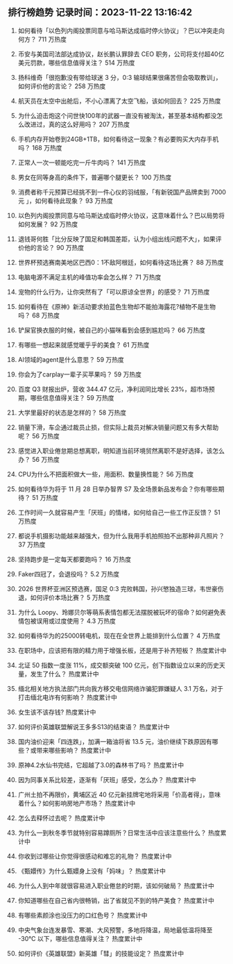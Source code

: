 
## 排行榜趋势 记录时间：2023-11-22 13:16:42
  
  1. 如何看待「以色列内阁投票同意与哈马斯达成临时停火协议」？巴以冲突走向何方？ 711 万热度
    
  2. 币安与美国司法部达成协议，赵长鹏认罪辞去 CEO 职务，公司将支付超40亿美元罚款，哪些信息值得关注？ 514 万热度
    
  3. 扬科维奇「很抱歉没有带给球迷 3 分，0:3 输球结果很痛苦但会吸取教训」，如何评价他的言论？ 258 万热度
    
  4. 航天员在太空中出舱后，不小心漂离了太空飞船，该如何回去？ 225 万热度
    
  5. 为什么迫击炮这个问世快100年的武器一直没有被淘汰，甚至基本结构都没怎么改进过，真的这么好用吗？ 207 万热度
    
  6. 手机内存开始卷到24GB+1TB，如何看待这一现象？有必要购买大内存手机吗？ 168 万热度
    
  7. 正常人一次一顿能吃完一斤牛肉吗？ 141 万热度
    
  8. 男女在同等身高的条件下，普遍哪个腿更长？ 100 万热度
    
  9. 消费者称千元预算已经挑不到一件心仪的羽绒服，「有新锐国产品牌卖到 7000 元 」，如何看待此现象？ 93 万热度
    
  10. 以色列内阁投票同意与哈马斯达成临时停火协议，这意味着什么？巴以局势将如何发展？ 92 万热度
    
  11. 退钱哥何胜「比分反映了国足和韩国差距，认为小组出线问题不大」，如果评价他的言论？ 90 万热度
    
  12. 世界杯预选赛南美地区巴西0：1不敌阿根廷，如何看待这场比赛？ 88 万热度
    
  13. 电脑电源不满足主机的峰值功率会怎么样？ 71 万热度
    
  14. 宠物的什么行为，让你突然有了「可以原谅全世界」的感受？ 71 万热度
    
  15. 如何看待在《原神》新活动要求拍蓝色生物却不能拍海露花?植物不是生物吗？ 68 万热度
    
  16. 铲屎官换衣服的时候，被自己的小猫咪看到会感到尴尬吗？ 66 万热度
    
  17. 有哪些一想起来就感觉暖乎乎的美食？ 61 万热度
    
  18. AI领域的agent是什么意思？ 59 万热度
    
  19. 你会为了carplay一辈子买苹果吗？ 59 万热度
    
  20. 百度 Q3 财报出炉，营收 344.47 亿元，净利润同比增长 23%，超市场预期，哪些信息值得关注？ 59 万热度
    
  21. 大学里最好的状态是怎样的？ 58 万热度
    
  22. 销量下滑，车企通过裁员止损，但实际上裁员对解决销量问题又有多大帮助呢？ 56 万热度
    
  23. 感觉进入职业倦怠期总想离职，明知道当前环境贸然离职不是好选择，该怎么办？ 56 万热度
    
  24. CPU为什么不把面积做大一些，用面积、数量换性能？ 56 万热度
    
  25. 如何看待华为将于 11 月 28 日举办智界 S7 及全场景新品发布会？你有哪些期待？ 51 万热度
    
  26. 工作时间一久就容易产生「厌班」的情绪，如何给自己一些工作正反馈？ 51 万热度
    
  27. 都说手机摄影功能越来越强大，但为什么我用手机拍照拍不出那种非凡照片？ 37 万热度
    
  28. 坚持跑步是一定每天都要跑吗？ 16 万热度
    
  29. Faker四冠了，会退役吗？ 5.2 万热度
    
  30. 2026 世界杯亚洲区预选赛，国足 0:3 完败韩国，孙兴慜独造三球，韦世豪伤退，如何评价本场比赛？ 5 万热度
    
  31. 为什么 Loopy、玲娜贝尔等萌系表情包都无法摆脱被玩坏的宿命？如何避免表情包被误用或过度使用？ 4.3 万热度
    
  32. 如何看待华为的25000转电机，现在在全世界上能排到什么位置？ 4 万热度
    
  33. 在职场中，应该把有限的精力用于增强长板，还是用于补齐短板？ 热度累计中
    
  34. 北证 50 指数一度涨 11%，成交额突破 100 亿元，创下指数设立以来的历史天量，发生了什么？ 热度累计中
    
  35. 缅北相关地方执法部门共向我方移交电信网络诈骗犯罪嫌疑人 3.1 万名，对于打击缅北电诈有何影响？ 热度累计中
    
  36. 女生该不该存钱? 热度累计中
    
  37. 如何评价英雄联盟解说王多多S13的结束语？ 热度累计中
    
  38. 国内油价迎来「四连跌」，加满一箱油将省 13.5 元，油价继续下跌原因有哪些？或带来哪些影响？ 热度累计中
    
  39. 原神4.2水仙书完结，它超越了3.0的森林书了吗？ 热度累计中
    
  40. 因为同事关系比较差，逐渐有「厌班」感受，怎么办？ 热度累计中
    
  41. 广州土拍不再限价，黄埔区近 40 亿元新挂牌宅地将采用「价高者得」，意味着什么？如何影响房地产市场？ 热度累计中
    
  42. 怎么去释怀过去呢？ 热度累计中
    
  43. 为什么一到秋冬季节就特别容易蹲厕所？日常生活中应该注意些什么？ 热度累计中
    
  44. 你收到过哪些让你觉得很感动和难忘的礼物？ 热度累计中
    
  45. 《甄嬛传》为什么甄嬛身上没有「妈味」？ 热度累计中
    
  46. 为什么人到中年就很容易进入职业倦怠的时期，该如何破局？ 热度累计中
    
  47. 你知道哪些在自己省内很畅销，出了省就见不到的特产美食？ 热度累计中
    
  48. 有哪些素颜涂也没压力的口红色号？ 热度累计中
    
  49. 中央气象台连发暴雪、寒潮、大风预警，多地将降温，局地最低温将降至 -30℃ 以下，哪些信息值得关注？ 热度累计中
    
  50. 如何评价《英雄联盟》新英雄「彗」的技能设定？ 热度累计中
    